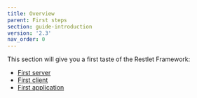 ```yaml
---
title: Overview
parent: First steps
section: guide-introduction
version: '2.3'
nav_order: 0
---
```

This section will give you a first taste of the Restlet Framework:

- [First server](./first-server "First server")
- [First client](./first-client "First client")
- [First application](./first-application "First application")
